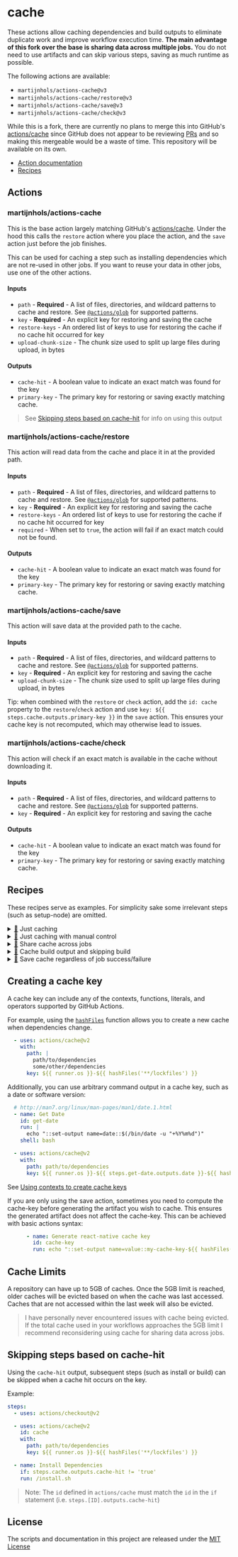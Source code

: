 # cache

These actions allow caching dependencies and build outputs to eliminate duplicate work and improve workflow execution time. **The main advantage of this fork over the base is sharing data across multiple jobs.** You do not need to use artifacts and can skip various steps, saving as much runtime as possible.

The following actions are available:

- `martijnhols/actions-cache@v3`
- `martijnhols/actions-cache/restore@v3`
- `martijnhols/actions-cache/save@v3`
- `martijnhols/actions-cache/check@v3`

While this is a fork, there are currently no plans to merge this into GitHub's [actions/cache](https://github.com/actions/cache) since GitHub does not appear to be reviewing [P](https://github.com/actions/cache/pull/466)[R](https://github.com/actions/cache/pull/474)[s](https://github.com/actions/toolkit/pull/659) and so making this mergeable would be a waste of time. This repository will be available on its own.

- [Action documentation](#actions)
- [Recipes](#recipes)

## Actions

### martijnhols/actions-cache

This is the base action  largely matching GitHub's [actions/cache](https://github.com/actions/cache). Under the hood this calls the `restore` action where you place the action, and the `save` action just before the job finishes.

This can be used for caching a step such as installing dependencies which are not re-used in other jobs. If you want to reuse your data in other jobs, use one of the other actions.

#### Inputs

* `path` - **Required** - A list of files, directories, and wildcard patterns to cache and restore. See [`@actions/glob`](https://github.com/actions/toolkit/tree/main/packages/glob) for supported patterns. 
* `key` - **Required** - An explicit key for restoring and saving the cache
* `restore-keys` - An ordered list of keys to use for restoring the cache if no cache hit occurred for key
* `upload-chunk-size` - The chunk size used to split up large files during upload, in bytes

#### Outputs

* `cache-hit` - A boolean value to indicate an exact match was found for the key
* `primary-key` - The primary key for restoring or saving exactly matching cache.

> See [Skipping steps based on cache-hit](#Skipping-steps-based-on-cache-hit) for info on using this output

### martijnhols/actions-cache/restore

This action will read data from the cache and place it in at the provided path.

#### Inputs

* `path` - **Required** - A list of files, directories, and wildcard patterns to cache and restore. See [`@actions/glob`](https://github.com/actions/toolkit/tree/main/packages/glob) for supported patterns. 
* `key` - **Required** - An explicit key for restoring and saving the cache
* `restore-keys` - An ordered list of keys to use for restoring the cache if no cache hit occurred for key
* `required` - When set to `true`, the action will fail if an exact match could not be found.

#### Outputs

* `cache-hit` - A boolean value to indicate an exact match was found for the key
* `primary-key` - The primary key for restoring or saving exactly matching cache.

### martijnhols/actions-cache/save

This action will save data at the provided path to the cache.

#### Inputs

* `path` - **Required** - A list of files, directories, and wildcard patterns to cache and restore. See [`@actions/glob`](https://github.com/actions/toolkit/tree/main/packages/glob) for supported patterns. 
* `key` - **Required** - An explicit key for restoring and saving the cache
* `upload-chunk-size` - The chunk size used to split up large files during upload, in bytes

Tip: when combined with the `restore` or `check` action, add the `id: cache` property to the `restore`/`check` action and use `key: ${{ steps.cache.outputs.primary-key }}` in the `save` action. This ensures your cache key is not recomputed, which may otherwise lead to issues.

### martijnhols/actions-cache/check

This action will check if an exact match is available in the cache without downloading it.

#### Inputs

* `path` - **Required** - A list of files, directories, and wildcard patterns to cache and restore. See [`@actions/glob`](https://github.com/actions/toolkit/tree/main/packages/glob) for supported patterns. 
* `key` - **Required** - An explicit key for restoring and saving the cache

#### Outputs

* `cache-hit` - A boolean value to indicate an exact match was found for the key
* `primary-key` - The primary key for restoring or saving exactly matching cache.

## Recipes

These recipes serve as examples. For simplicity sake some irrelevant steps (such as setup-node) are omitted.

<details id="just-caching">
<summary><a href="#just-caching">🔗</a> Just caching</summary>

This caches `node_modules` folder. Using the [Skipping steps based on cache-hit](#skipping-steps-based-on-cache-hit) solution, this only installs dependencies if the cache did not return an exact match.

If no exact match could be found, it uses a *restore-key* to restore an older cache since the tool we use (yarn) can reuse existing files to save time.

```yaml
name: Build app

on: push

jobs:
  build:
    runs-on: ubuntu-latest

    steps:
    - uses: actions/checkout@v2

    - name: Cache node_modules
      id: cache
      uses: martijnhols/actions-cache@v3
      with:
        # Cache the node_modules folder and its contents
        path: node_modules
        # Genarate a unique key based on the runner OS, an id, and a hash that changes whenever the `yarn.lock` file or any file in the `patches` folder changes.
        key: ${{ runner.os }}-node_modules-${{ hashFiles('yarn.lock', 'patches') }}
        # If no exact match is found, look for the most recent cache entry with this key:
        restore-keys: ${{ runner.os }}-node_modules

    - name: Install dependencies
      # Only install dependencies only when no exact match was found in the cache
      if: steps.cache.outputs.cache-hit != 'true'
      run: yarn install

    - name: Build app
      run: yarn build
```
</details>

<details id="just-caching-manual">
<summary><a href="#just-caching-manual">🔗</a> Just caching with manual control</summary>

This behaves the same as the [Just caching](#just-caching) recipe, but uses the `restore` and `save` actions manually. This has no significant benefits over using the standard action, though I prefer it for its minor readability and maintainability improvements.

```yaml
name: Build app

on: push

jobs:
  build:
    runs-on: ubuntu-latest

    steps:
    - uses: actions/checkout@v2

    - name: Restore "node_modules" from cache
      id: cache
      uses: martijnhols/actions-cache/restore@v3
      with:
        path: node_modules
        key: ${{ runner.os }}-node_modules-${{ hashFiles('yarn.lock', 'patches') }}
        restore-keys: ${{ runner.os }}-node_modules

    - name: Install dependencies
      if: steps.cache.outputs.cache-hit != 'true'
      run: yarn install

    - name: Build app
      run: yarn build

    - name: Save "node_modules" to cache
      # No need to save identical data when an exact match was found
      if: steps.cache.outputs.cache-hit != 'true'
      uses: martijnhols/actions-cache/save@v3
      with:
        path: node_modules
        # Re-use the primary-key from the restore action to ensure it is not recomputed. This could otherwise cause issues if our "build" step modifies files within one of the `hashFiles` directories.
        key: ${{ steps.cache.outputs.primary-key }}
```
</details>

<details id="share-cache">
<summary><a href="#share-cache">🔗</a> Share cache across jobs</summary>

This extends the [Just caching with manual control](#just-caching-manual) recipe.

When your workflow grows and you add more checks, you will want to split up your jobs. Using the cache you can share dependencies across multiple jobs efficiently.

This moves the `install` step to its own job and restores dependencies from cache when it gets time to build the app. The cache can be restored in multiple jobs simultaneously.

```yaml
name: Build app

on: push

jobs:
  install:
    runs-on: ubuntu-latest
    steps:
    - uses: actions/checkout@v2

    - name: Restore "node_modules" from cache
      id: cache
      uses: martijnhols/actions-cache/restore@v3
      with:
        path: node_modules
        key: ${{ runner.os }}-node_modules-${{ hashFiles('yarn.lock', 'patches') }}
        restore-keys: ${{ runner.os }}-node_modules

    - name: Install dependencies
      if: steps.cache.outputs.cache-hit != 'true'
      run: yarn install

    - name: Save "node_modules" to cache
      if: steps.cache.outputs.cache-hit != 'true'
      uses: martijnhols/actions-cache/save@v3
      with:
        path: node_modules
        key: ${{ steps.cache.outputs.primary-key }}

  build:
    needs: [install]
    runs-on: ubuntu-latest
    steps:
    - uses: actions/checkout@v2

    - name: Restore "node_modules" from cache
      uses: martijnhols/actions-cache/restore@v3
      with:
        path: node_modules
        key: ${{ runner.os }}-node_modules-${{ hashFiles('yarn.lock', 'patches') }}
        # Fail when the cache could not be found (this should never happen unless you have a misconfiguration)
        required: true

    - name: Build app
      run: yarn build
```
</details>

<details id="cache-build">
<summary><a href="#cache-build">🔗</a> Cache build output and skipping build</summary>

This extends the [Share cache across jobs](#share-cache) recipe.

When you want to publish your build, you probably want to do this in a separate step. Using the [Share cache across jobs](#share-cache) recipe you can also reuse your build (we add this in step 1).

As a bonus, you can skip building the app entirely if an exact match was found (we add this in step 2). This is especially useful in monorepos, where only a few apps need to be build each run.

**NOTE:** Take extra care when choosing a cache key. Builds often involve many different configuration files, if you forget to add a file it may not trigger a rebuild when it is changed.

**Step 1/2: First, let's add a publish job**

```yaml
name: Build app

on: push

jobs:
  install:
    runs-on: ubuntu-latest
    steps:
    - uses: actions/checkout@v2

    - name: Restore "node_modules" from cache
      id: cache
      uses: martijnhols/actions-cache/restore@v3
      with:
        path: node_modules
        key: ${{ runner.os }}-node_modules-${{ hashFiles('yarn.lock', 'patches') }}
        restore-keys: ${{ runner.os }}-node_modules

    - name: Install dependencies
      if: steps.cache.outputs.cache-hit != 'true'
      run: yarn install

    - name: Save "node_modules" to cache
      if: steps.cache.outputs.cache-hit != 'true'
      uses: martijnhols/actions-cache/save@v3
      with:
        path: node_modules
        key: ${{ steps.cache.outputs.primary-key }}

  build:
    needs: [install]
    runs-on: ubuntu-latest
    steps:
    - uses: actions/checkout@v2

    - name: Restore "node_modules" from cache
      uses: martijnhols/actions-cache/restore@v3
      with:
        path: node_modules
        key: ${{ runner.os }}-node_modules-${{ hashFiles('yarn.lock', 'patches') }}
        required: true

    - name: Build app
      run: yarn build

    # Notice that we do not use a "restore" in this job: the build in our imaginary project can't reuse its own build files so restoring that before building would be a waste of time.
    - name: Save "build" to cache
      uses: martijnhols/actions-cache/save@v3
      with:
        path: build
        key: ${{ runner.os }}-node_modules-${{ hashFiles('yarn.lock', 'patches', 'src', '.babelrc') }}

  publish:
    needs: [install]
    runs-on: ubuntu-latest
    steps:
    - uses: actions/checkout@v2

    - name: Restore "build" from cache
      uses: martijnhols/actions-cache/restore@v3
      with:
        path: build
        key: ${{ runner.os }}-node_modules-${{ hashFiles('yarn.lock', 'patches', 'src', '.babelrc') }}
        required: true

    - name: Publish app
      run: yarn publish
```

**Step 2/2: Now we use `check` to skip steps if the app was already built**

(This only changes made in this yml are in the `build` job)

```yaml
name: Build app

on: push

jobs:
  install:
    runs-on: ubuntu-latest
    steps:
    - uses: actions/checkout@v2

    - name: Restore "node_modules" from cache
      id: cache
      uses: martijnhols/actions-cache/restore@v3
      with:
        path: node_modules
        key: ${{ runner.os }}-node_modules-${{ hashFiles('yarn.lock', 'patches') }}
        restore-keys: ${{ runner.os }}-node_modules

    - name: Install dependencies
      if: steps.cache.outputs.cache-hit != 'true'
      run: yarn install

    - name: Save "node_modules" to cache
      if: steps.cache.outputs.cache-hit != 'true'
      uses: martijnhols/actions-cache/save@v3
      with:
        path: node_modules
        key: ${{ steps.cache.outputs.primary-key }}

  build:
    needs: [install]
    runs-on: ubuntu-latest
    steps:
    - uses: actions/checkout@v2

    # Using martijnhols/actions-cache/check we check if a cache entry exists without downloading it
    - name: Check if "build" is already cached
      uses: martijnhols/actions-cache/check@v3
      id: cache
      with:
        path: build
        key: ${{ runner.os }}-node_modules-${{ hashFiles('yarn.lock', 'patches', 'src', '.babelrc') }}

    - name: Restore "node_modules" from cache
      # Only execute if the build isn't already in cache
      if: steps.cache.outputs.cache-hit != 'true'
      uses: martijnhols/actions-cache/restore@v3
      with:
        path: node_modules
        key: ${{ runner.os }}-node_modules-${{ hashFiles('yarn.lock', 'patches') }}
        required: true

    - name: Build app
      # Only execute if the build isn't already in cache
      if: steps.cache.outputs.cache-hit != 'true'
      run: yarn build

    # Notice that we do not use a "restore" in this job: the build in our imaginary project can't reuse its own build files so restoring that before building would be a waste of time.
    - name: Save "build" to cache
      # Only execute if the build isn't already in cache
      if: steps.cache.outputs.cache-hit != 'true'
      uses: martijnhols/actions-cache/save@v3
      with:
        path: build
        key: ${{ runner.os }}-node_modules-${{ hashFiles('yarn.lock', 'patches', 'src', '.babelrc') }}

  publish:
    needs: [install]
    runs-on: ubuntu-latest
    steps:
    - uses: actions/checkout@v2

    - name: Restore "build" from cache
      uses: martijnhols/actions-cache/restore@v3
      with:
        path: build
        key: ${{ runner.os }}-node_modules-${{ hashFiles('yarn.lock', 'patches', 'src', '.babelrc') }}
        required: true

    - name: Publish app
      run: yarn publish
```
</details>

<details id="save-regardless-of-failure">
<summary><a href="#save-regardless-of-failure">🔗</a> Save cache regardless of job success/failure</summary>

This extends the [Just caching](#just-caching) recipe.

When you have multiple build steps in a single job, you may want to save your data regardless of the job failing. In this case splitting up the cache actions like in the [Just caching with manual control](#just-caching-manual) recipe and moving the save action above your flaky build step achieves this.

If you want your cache to be saved regardless of a failure during the install step, you can change the `if: steps.cache.outputs.cache-hit != 'true'` line into `if: always() && steps.cache.outputs.cache-hit != 'true'`.

```yaml
name: Build app

on: push

jobs:
  install:
    runs-on: ubuntu-latest
    steps:
    - uses: actions/checkout@v2

    - name: Restore "node_modules" from cache
      id: cache
      uses: martijnhols/actions-cache/restore@v3
      with:
        path: node_modules
        key: ${{ runner.os }}-node_modules-${{ hashFiles('yarn.lock', 'patches') }}
        restore-keys: ${{ runner.os }}-node_modules

    - name: Install dependencies
      if: steps.cache.outputs.cache-hit != 'true'
      run: yarn install

    - name: Save "node_modules" to cache
      if: steps.cache.outputs.cache-hit != 'true'
      uses: martijnhols/actions-cache/save@v3
      with:
        path: node_modules
        key: ${{ steps.cache.outputs.primary-key }}

    - name: Run flaky tests
      run: yarn test
```
</details>

## Creating a cache key

A cache key can include any of the contexts, functions, literals, and operators supported by GitHub Actions.

For example, using the [`hashFiles`](https://help.github.com/en/actions/reference/context-and-expression-syntax-for-github-actions#hashfiles) function allows you to create a new cache when dependencies change.

```yaml
  - uses: actions/cache@v2
    with:
      path: | 
        path/to/dependencies
        some/other/dependencies 
      key: ${{ runner.os }}-${{ hashFiles('**/lockfiles') }}
```

Additionally, you can use arbitrary command output in a cache key, such as a date or software version:

```yaml
  # http://man7.org/linux/man-pages/man1/date.1.html
  - name: Get Date
    id: get-date
    run: |
      echo "::set-output name=date::$(/bin/date -u "+%Y%m%d")"
    shell: bash

  - uses: actions/cache@v2
    with:
      path: path/to/dependencies
      key: ${{ runner.os }}-${{ steps.get-date.outputs.date }}-${{ hashFiles('**/lockfiles') }}
```

See [Using contexts to create cache keys](https://help.github.com/en/actions/configuring-and-managing-workflows/caching-dependencies-to-speed-up-workflows#using-contexts-to-create-cache-keys)

If you are only using the save action, sometimes you need to compute the cache-key before generating the artifact you wish to cache. This ensures the generated artifact does not affect the cache-key. This can be achieved with basic actions syntax:
```yaml
      - name: Generate react-native cache key
        id: cache-key
        run: echo "::set-output name=value::my-cache-key-${{ hashFiles('react-native') }}"
```

## Cache Limits

A repository can have up to 5GB of caches. Once the 5GB limit is reached, older caches will be evicted based on when the cache was last accessed. Caches that are not accessed within the last week will also be evicted.

> I have personally never encountered issues with cache being evicted. If the total cache used in your workflows approaches the 5GB limit I recommend reconsidering using cache for sharing data across jobs.

## Skipping steps based on cache-hit

Using the `cache-hit` output, subsequent steps (such as install or build) can be skipped when a cache hit occurs on the key.

Example:
```yaml
steps:
  - uses: actions/checkout@v2

  - uses: actions/cache@v2
    id: cache
    with:
      path: path/to/dependencies
      key: ${{ runner.os }}-${{ hashFiles('**/lockfiles') }}

  - name: Install Dependencies
    if: steps.cache.outputs.cache-hit != 'true'
    run: /install.sh
```

> Note: The `id` defined in `actions/cache` must match the `id` in the `if` statement (i.e. `steps.[ID].outputs.cache-hit`)

## License
The scripts and documentation in this project are released under the [MIT License](LICENSE)
